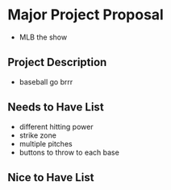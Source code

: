 # Major Project Proposal

- MLB the show

## Project Description

- baseball go brrr

## Needs to Have List

- different hitting power
- strike zone
- multiple pitches
- buttons to throw to each base

## Nice to Have List
